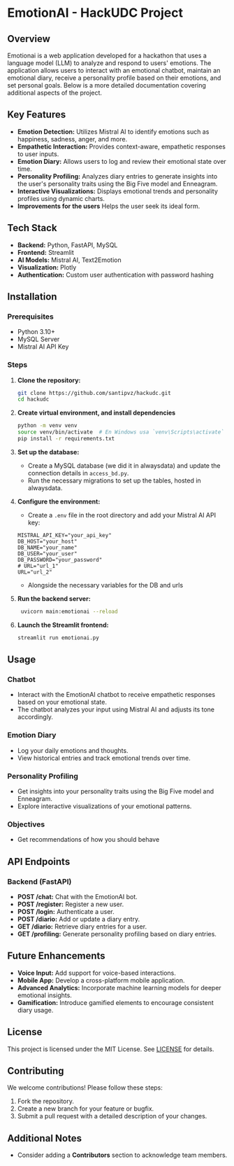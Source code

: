 # EmotionAI - HackUDC Project

## Overview

Emotionai is a web application developed for a hackathon that uses a language model (LLM) to analyze and respond to users' emotions. The application allows users to interact with an emotional chatbot, maintain an emotional diary, receive a personality profile based on their emotions, and set personal goals. Below is a more detailed documentation covering additional aspects of the project.

## Key Features

- **Emotion Detection:** Utilizes Mistral AI to identify emotions such as happiness, sadness, anger, and more.
- **Empathetic Interaction:** Provides context-aware, empathetic responses to user inputs.
- **Emotion Diary:** Allows users to log and review their emotional state over time.
- **Personality Profiling:** Analyzes diary entries to generate insights into the user's personality traits using the Big Five model and Enneagram.
- **Interactive Visualizations:** Displays emotional trends and personality profiles using dynamic charts.
- **Improvements for the users** Helps the user seek its ideal form.
## Tech Stack

- **Backend:** Python, FastAPI, MySQL  
- **Frontend:** Streamlit  
- **AI Models:** Mistral AI, Text2Emotion  
- **Visualization:** Plotly  
- **Authentication:** Custom user authentication with password hashing  

## Installation

### Prerequisites

- Python 3.10+
- MySQL Server
- Mistral AI API Key

### Steps

1. **Clone the repository:**
   ```bash
   git clone https://github.com/santipvz/hackudc.git  
   cd hackudc  
   ```

2. **Create virtual environment, and install dependencies**
   ```bash
   python -m venv venv
   source venv/bin/activate  # En Windows usa `venv\Scripts\activate`
   pip install -r requirements.txt
   ```

3. **Set up the database:**
   - Create a MySQL database (we did it in alwaysdata) and update the connection details in `access_bd.py`.
   - Run the necessary migrations to set up the tables, hosted in alwaysdata.

4. **Configure the environment:**
   - Create a `.env` file in the root directory and add your Mistral AI API key:
   ```env
   MISTRAL_API_KEY="your_api_key"
   DB_HOST="your_host"
   DB_NAME="your_name"
   DB_USER="your_user"
   DB_PASSWORD="your_password"
   # URL="url_1"
   URL="url_2"
   ```
   - Alongside the necessary variables for the DB and urls 

5. **Run the backend server:**
   ```bash
    uvicorn main:emotionai --reload
   ```

6. **Launch the Streamlit frontend:**
   ```bash
   streamlit run emotionai.py 
   ```

## Usage

### Chatbot

- Interact with the EmotionAI chatbot to receive empathetic responses based on your emotional state.
- The chatbot analyzes your input using Mistral AI and adjusts its tone accordingly.

### Emotion Diary

- Log your daily emotions and thoughts.
- View historical entries and track emotional trends over time.

### Personality Profiling

- Get insights into your personality traits using the Big Five model and Enneagram.
- Explore interactive visualizations of your emotional patterns.

### Objectives

- Get recommendations of how you should behave

  
## API Endpoints

### Backend (FastAPI)

- **POST /chat:** Chat with the EmotionAI bot.
- **POST /register:** Register a new user.
- **POST /login:** Authenticate a user.
- **POST /diario:** Add or update a diary entry.
- **GET /diario:** Retrieve diary entries for a user.
- **GET /profiling:** Generate personality profiling based on diary entries.

## Future Enhancements

- **Voice Input:** Add support for voice-based interactions.
- **Mobile App:** Develop a cross-platform mobile application.
- **Advanced Analytics:** Incorporate machine learning models for deeper emotional insights.
- **Gamification:** Introduce gamified elements to encourage consistent diary usage.

## License

This project is licensed under the MIT License. See [LICENSE](LICENSE) for details.

## Contributing

We welcome contributions! Please follow these steps:

1. Fork the repository.
2. Create a new branch for your feature or bugfix.
3. Submit a pull request with a detailed description of your changes.

## Additional Notes

- Consider adding a **Contributors** section to acknowledge team members.


